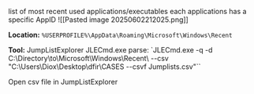 list of most recent used applications/executables
each applications has a specific AppID
![[Pasted image 20250602212025.png]]



**Location:**
`%USERPROFILE%\AppData\Roaming\Microsoft\Windows\Recent`


**Tool:**
JumpListExplorer
JLECmd.exe
parse:
`JLECmd.exe -q -d C:\Directory\to\Microsoft\Windows\Recent\ --csv "C:\Users\Diox\Desktop\dfir\CASES --csvf Jumplists.csv"``

Open csv file in JumpListExplorer


